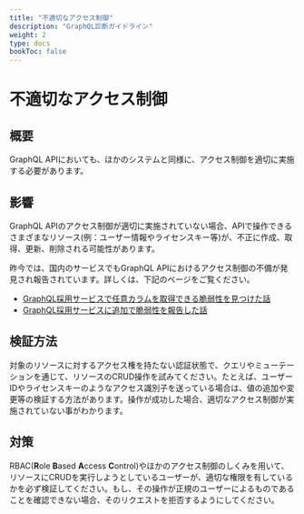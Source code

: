 ```yaml
---
title: "不適切なアクセス制御"
description: "GraphQL診断ガイドライン"
weight: 2
type: docs
bookToc: false
---
```


# 不適切なアクセス制御

## 概要

GraphQL APIにおいても、ほかのシステムと同様に、アクセス制御を適切に実施する必要があります。

## 影響
<!-- textlint-disable prh -->
GraphQL APIのアクセス制御が適切に実施されていない場合、APIで操作できるさまざまなリソース(例：ユーザー情報やライセンスキー等)が、不正に作成、取得、更新、削除される可能性があります。
<!-- textlint-enable prh -->
昨今では、国内のサービスでもGraphQL APIにおけるアクセス制御の不備が発見され報告されています。詳しくは、下記のページをご覧ください。

- [GraphQL採用サービスで任意カラムを取得できる脆弱性を見つけた話](https://zenn.dev/mipsparc/articles/a818970a19ade6)
- [GraphQL採用サービスに追加で脆弱性を報告した話](https://gist.github.com/mala/8f264786026d105c7144dcbed8240bc9)

## 検証方法

対象のリソースに対するアクセス権を持たない認証状態で、クエリやミューテーションを通じて、リソースのCRUD操作を試みてください。たとえば、ユーザーIDやライセンスキーのようなアクセス識別子を送っている場合は、値の追加や変更等の検証する方法があります。操作が成功した場合、適切なアクセス制御が実施されていない事がわかります。

## 対策

RBAC(**R**ole **B**ased **A**ccess **C**ontrol)やほかのアクセス制御のしくみを用いて、リソースにCRUDを実行しようとしているユーザーが、適切な権限を有しているかを必ず検証してください。もし、その操作が正規のユーザーによるものであることを確認できない場合、そのリクエストを拒否するようにしてください。
